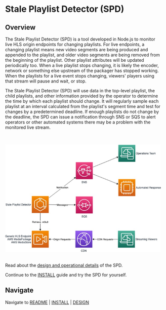 # Stale Playlist Detector (SPD)

## Overview

The Stale Playlist Detector (SPD) is a tool developed in Node.js to monitor live HLS origin endpoints for changing playlists. For live endpoints, a changing playlist means new video segments are being produced and appended to the playlist, and older video segments are being removed from the beginning of the playlist. Other playlist attributes will be updated periodically too. When a live playlist stops changing, it is likely the encoder, network or something else upstream of the packager has stopped working. When the playlists for a live event stops changing, viewers' players using that stream will pause and wait, or stop.

The Stale Playlist Detector (SPD) will use data in the top-level playlist, the child playlists, and other information provided by the operator to determine the time by which each playlist should change. It will regularly sample each playlist at an interval calculated from the playlist's segment time and test for changes by a predetermined deadline. If enough playlists do not change by the deadline, the SPD can issue a notification through SNS or SQS to alert operators or other automated systems there may be a problem with the monitored live stream.

<br/><br/>
![SPD Top-Level Diagram](stale-playlist-detector.jpeg)
<br/><br/>

Read about the [design and operational details](DESIGN.md) of the SPD.

Continue to the [INSTALL](INSTALL.md) guide and try the SPD for yourself.

## Navigate

Navigate to [README](README.md) | [INSTALL](INSTALL.md) | [DESIGN](DESIGN.md)
